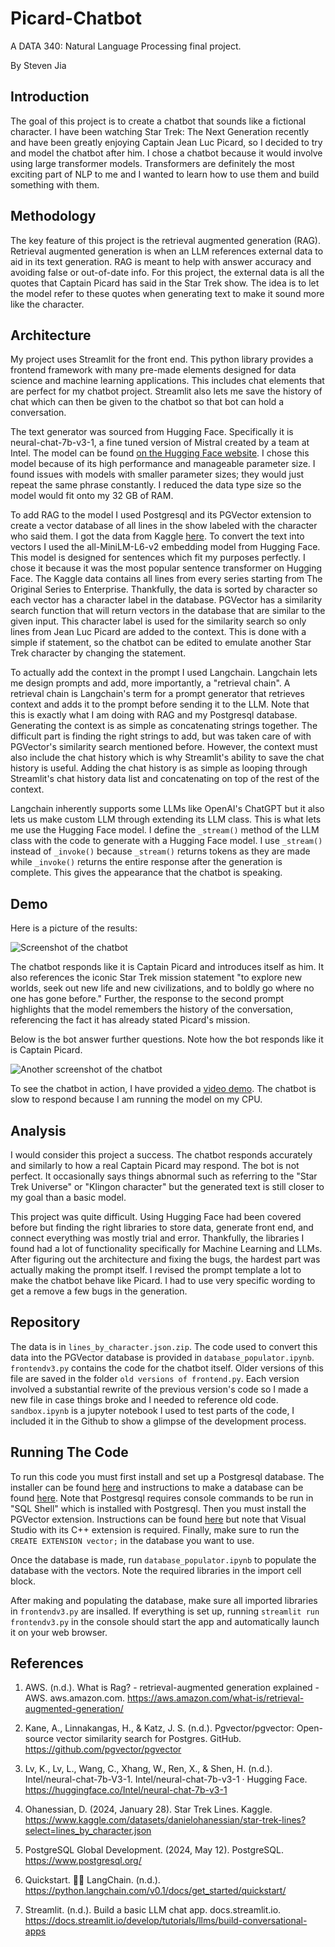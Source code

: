 # Picard-Chatbot

A DATA 340: Natural Language Processing final project.

By Steven Jia

## Introduction

The goal of this project is to create a chatbot that sounds like a fictional character. I have been watching Star Trek: The Next Generation recently and have been greatly enjoying Captain Jean Luc Picard, so I decided to try and model the chatbot after him. I chose a chatbot because it would involve using large transformer models. Transformers are definitely the most exciting part of NLP to me and I wanted to learn how to use them and build something with them.

## Methodology

The key feature of this project is the retrieval augmented generation (RAG). Retrieval augmented generation is when an LLM references external data to aid in its text generation. RAG is meant to help with answer accuracy and avoiding false or out-of-date info. For this project, the external data is all the quotes that Captain Picard has said in the Star Trek show. The idea is to let the model refer to these quotes when generating text to make it sound more like the character.

## Architecture

My project uses Streamlit for the front end. This python library provides a frontend framework with many pre-made elements designed for data science and machine learning applications. This includes chat elements that are perfect for my chatbot project. Streamlit also lets me save the history of chat which can then be given to the chatbot so that bot can hold a conversation.

The text generator was sourced from Hugging Face. Specifically it is neural-chat-7b-v3-1, a fine tuned version of Mistral created by a team at Intel. The model can be found [on the Hugging Face website](https://huggingface.co/Intel/neural-chat-7b-v3-1). I chose this model because of its high performance and manageable parameter size. I found issues with models with smaller parameter sizes; they would just repeat the same phrase constantly. I reduced the data type size so the model would fit onto my 32 GB of RAM.

To add RAG to the model I used Postgresql and its PGVector extension to create a vector database of all lines in the show labeled with the character who said them. I got the data from Kaggle [here](https://www.kaggle.com/datasets/danielohanessian/star-trek-lines?select=lines_by_character.json). To convert the text into vectors I used the all-MiniLM-L6-v2 embedding model from Hugging Face. This model is designed for sentences which fit my purposes perfectly. I chose it because it was the most popular sentence transformer on Hugging Face. The Kaggle data contains all lines from every series starting from The Original Series to Enterprise. Thankfully, the data is sorted by character so each vector has a character label in the database. PGVector has a similarity search function that will return vectors in the database that are similar to the given input. This character label is used for the similarity search so only lines from Jean Luc Picard are added to the context. This is done with a simple if statement, so the chatbot can be edited to emulate another Star Trek character by changing the statement.

To actually add the context in the prompt I used Langchain. Langchain lets me design prompts and add, more importantly, a "retrieval chain". A retrieval chain is Langchain's term for a prompt generator that retrieves context and adds it to the prompt before sending it to the LLM. Note that this is exactly what I am doing with RAG and my Postgresql database. Generating the context is as simple as concatenating strings together. The difficult part is finding the right strings to add, but was taken care of with PGVector's similarity search mentioned before. However, the context must also include the chat history which is why Streamlit's ability to save the chat history is useful. Adding the chat history is as simple as looping through Streamlit's chat history data list and concatenating on top of the rest of the context.

Langchain inherently supports some LLMs like OpenAI's ChatGPT but it also lets us make custom LLM through extending its LLM class. This is what lets me use the Hugging Face model. I define the `_stream()` method of the LLM class with the code to generate with a Hugging Face model. I use `_stream()` instead of `_invoke()` because `_stream()` returns tokens as they are made while `_invoke()` returns the entire response after the generation is complete. This gives the appearance that the chatbot is speaking.

## Demo

Here is a picture of the results:

![Screenshot of the chatbot](Images/Screenshot1.png)

The chatbot responds like it is Captain Picard and introduces itself as him. It also references the iconic Star Trek mission statement "to explore new worlds, seek out new life and new civilizations, and to boldly go where no one has gone before." Further, the response to the second prompt highlights that the model remembers the history of the conversation, referencing the fact it has already stated Picard's mission.

Below is the bot answer further questions. Note how the bot responds like it is Captain Picard.

![Another screenshot of the chatbot](Images/Screenshot2.png)

To see the chatbot in action, I have provided a [video demo](https://youtu.be/qF-C36PzMSY). The chatbot is slow to respond because I am running the model on my CPU.

## Analysis

I would consider this project a success. The chatbot responds accurately and similarly to how a real Captain Picard may respond. The bot is not perfect. It occasionally says things abnormal such as referring to the "Star Trek Universe" or "Klingon character" but the generated text is still closer to my goal than a basic model.

This project was quite difficult. Using Hugging Face had been covered before but finding the right libraries to store data, generate front end, and connect everything was mostly trial and error. Thankfully, the libraries I found had a lot of functionality specifically for Machine Learning and LLMs. After figuring out the architecture and fixing the bugs, the hardest part was actually making the prompt itself. I revised the prompt template a lot to make the chatbot behave like Picard. I had to use very specific wording to get a remove a few bugs in the generation.

## Repository

The data is in `lines_by_character.json.zip`. The code used to convert this data into the PGVector database is provided in `database_populator.ipynb`. `frontendv3.py` contains the code for the chatbot itself. Older versions of this file are saved in the folder `old versions of frontend.py`. Each version involved a substantial rewrite of the previous version's code so I made a new file in case things broke and I needed to reference old code. `sandbox.ipynb` is a jupyter notebook I used to test parts of the code, I included it in the Github to show a glimpse of the development process.

## Running The Code

To run this code you must first install and set up a Postgresql database. The installer can be found [here](https://www.postgresql.org/download/) and instructions to make a database can be found [here](https://www.postgresql.org/docs/current/tutorial-createdb.html). Note that Postgresql requires console commands to be run in "SQL Shell" which is installed with Postgresql. Then you must install the PGVector extension. Instructions can be found [here](https://github.com/pgvector/pgvector) but note that Visual Studio with its C++ extension is required. Finally, make sure to run the `CREATE EXTENSION vector;` in the database you want to use.

Once the database is made, run `database_populator.ipynb` to populate the database with the vectors. Note the required libraries in the import cell block.

After making and populating the database, make sure all imported libraries in `frontendv3.py` are insalled. If everything is set up, running `streamlit run frontendv3.py` in the console should start the app and automatically launch it on your web browser.

## References

1. AWS. (n.d.). What is Rag? - retrieval-augmented generation explained - AWS. aws.amazon.com. <https://aws.amazon.com/what-is/retrieval-augmented-generation/>

2. Kane, A., Linnakangas, H., & Katz, J. S. (n.d.). Pgvector/pgvector: Open-source vector similarity search for Postgres. GitHub. <https://github.com/pgvector/pgvector>

3. Lv, K., Lv, L., Wang, C., Xhang, W., Ren, X., & Shen, H. (n.d.). Intel/neural-chat-7b-V3-1. Intel/neural-chat-7b-v3-1 · Hugging Face. <https://huggingface.co/Intel/neural-chat-7b-v3-1>

4. Ohanessian, D. (2024, January 28). Star Trek Lines. Kaggle. <https://www.kaggle.com/datasets/danielohanessian/star-trek-lines?select=lines_by_character.json>

5. PostgreSQL Global Development. (2024, May 12). PostgreSQL. <https://www.postgresql.org/>

6. Quickstart. 🦜️🔗 LangChain. (n.d.). <https://python.langchain.com/v0.1/docs/get_started/quickstart/>

7. Streamlit. (n.d.). Build a basic LLM chat app. docs.streamlit.io. <https://docs.streamlit.io/develop/tutorials/llms/build-conversational-apps>
